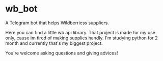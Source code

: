 # wb_bot
A Telegram bot that helps Wildberriess suppliers.

Here you can find a little wb api library. That project is made for my use only, cause im tired of making supplies handly. 
I'm studying python for 2 month and currently that's my biggest project.

You're welcome asking questions and giving advices!

